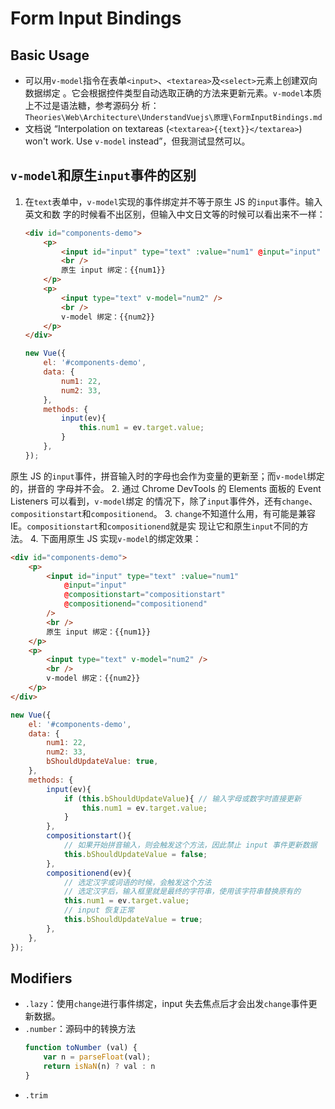 # Form Input Bindings


## Basic Usage
* 可以用`v-model`指令在表单`<input>`、`<textarea>`及`<select>`元素上创建双向数据绑定
。它会根据控件类型自动选取正确的方法来更新元素。`v-model`本质上不过是语法糖，参考源码分
析：`Theories\Web\Architecture\UnderstandVuejs\原理\FormInputBindings.md`
* 文档说 “Interpolation on textareas (`<textarea>{{text}}</textarea>`) won't
work. Use `v-model` instead”，但我测试显然可以。


## `v-model`和原生`input`事件的区别
1. 在`text`表单中，`v-model`实现的事件绑定并不等于原生 JS 的`input`事件。输入英文和数
字的时候看不出区别，但输入中文日文等的时候可以看出来不一样：
    ```html
    <div id="components-demo">
        <p>
            <input id="input" type="text" :value="num1" @input="input" />
            <br />
            原生 input 绑定：{{num1}}
        </p>
        <p>
            <input type="text" v-model="num2" />
            <br />
            v-model 绑定：{{num2}}
        </p>
    </div>
    ```
    ```js
    new Vue({
        el: '#components-demo',
        data: {
            num1: 22,
            num2: 33,
        },
        methods: {
            input(ev){
                this.num1 = ev.target.value;
            }
        },
    });
    ```
原生 JS 的`input`事件，拼音输入时的字母也会作为变量的更新至；而`v-model`绑定的，拼音的
字母并不会。
2. 通过 Chrome DevTools 的 Elements 面板的 Event Listeners 可以看到，`v-model`绑定
的情况下，除了`input`事件外，还有`change`、`compositionstart`和`compositionend`。
3. `change`不知道什么用，有可能是兼容IE。`compositionstart`和`compositionend`就是实
现让它和原生`input`不同的方法。
4. 下面用原生 JS 实现`v-model`的绑定效果：
```html
<div id="components-demo">
    <p>
        <input id="input" type="text" :value="num1"
            @input="input"
            @compositionstart="compositionstart"
            @compositionend="compositionend"
        />
        <br />
        原生 input 绑定：{{num1}}
    </p>
    <p>
        <input type="text" v-model="num2" />
        <br />
        v-model 绑定：{{num2}}
    </p>
</div>
```
```js
new Vue({
    el: '#components-demo',
    data: {
        num1: 22,
        num2: 33,
        bShouldUpdateValue: true,
    },
    methods: {
        input(ev){
            if (this.bShouldUpdateValue){ // 输入字母或数字时直接更新
                this.num1 = ev.target.value;
            }
        },
        compositionstart(){
            // 如果开始拼音输入，则会触发这个方法，因此禁止 input 事件更新数据
            this.bShouldUpdateValue = false;
        },
        compositionend(ev){
            // 选定汉字或词语的时候，会触发这个方法
			// 选定汉字后，输入框里就是最终的字符串，使用该字符串替换原有的
            this.num1 = ev.target.value;
			// input 恢复正常
            this.bShouldUpdateValue = true;
        },
    },
});
```


## Modifiers
* `.lazy`：使用`change`进行事件绑定，input 失去焦点后才会出发`change`事件更新数据。
* `.number`：源码中的转换方法  
    ```js
    function toNumber (val) {
    	var n = parseFloat(val);
    	return isNaN(n) ? val : n
    }
    ```
* `.trim`
